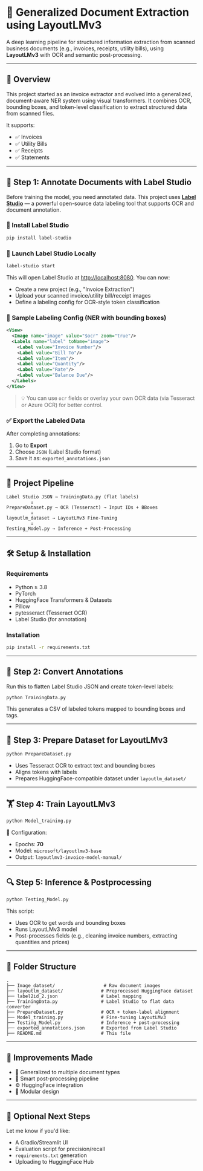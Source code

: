 
# 📄 Generalized Document Extraction using LayoutLMv3

A deep learning pipeline for structured information extraction from scanned business documents (e.g., invoices, receipts, utility bills), using **LayoutLMv3** with OCR and semantic post-processing.

---

## 🧭 Overview

This project started as an invoice extractor and evolved into a generalized, document-aware NER system using visual transformers. It combines OCR, bounding boxes, and token-level classification to extract structured data from scanned files.

It supports:
- ✅ Invoices
- ✅ Utility Bills
- ✅ Receipts
- ✅ Statements

---

## 🚦 Step 1: Annotate Documents with Label Studio

Before training the model, you need annotated data. This project uses [**Label Studio**](https://labelstud.io/) — a powerful open-source data labeling tool that supports OCR and document annotation.

### 🔧 Install Label Studio
```bash
pip install label-studio
```

### 🚀 Launch Label Studio Locally
```bash
label-studio start
```

This will open Label Studio at [http://localhost:8080](http://localhost:8080). You can now:
- Create a new project (e.g., "Invoice Extraction")
- Upload your scanned invoice/utility bill/receipt images
- Define a labeling config for OCR-style token classification

### 🧩 Sample Labeling Config (NER with bounding boxes)
```xml
<View>
  <Image name="image" value="$ocr" zoom="true"/>
  <Labels name="label" toName="image">
    <Label value="Invoice Number"/>
    <Label value="Bill To"/>
    <Label value="Item"/>
    <Label value="Quantity"/>
    <Label value="Rate"/>
    <Label value="Balance Due"/>
  </Labels>
</View>
```

> 💡 You can use `ocr` fields or overlay your own OCR data (via Tesseract or Azure OCR) for better control.

### ✅ Export the Labeled Data
After completing annotations:
1. Go to **Export**
2. Choose `JSON` (Label Studio format)
3. Save it as: `exported_annotations.json`

---

## 🧱 Project Pipeline

```
Label Studio JSON → TrainingData.py (flat labels)
         ↓
PrepareDataset.py → OCR (Tesseract) → Input IDs + BBoxes
         ↓
layoutlm_dataset → LayoutLMv3 Fine-Tuning
         ↓
Testing_Model.py → Inference + Post-Processing
```

---

## 🛠️ Setup & Installation

### Requirements
- Python ≥ 3.8
- PyTorch
- HuggingFace Transformers & Datasets
- Pillow
- pytesseract (Tesseract OCR)
- Label Studio (for annotation)

### Installation
```bash
pip install -r requirements.txt
```

---

## 🧮 Step 2: Convert Annotations

Run this to flatten Label Studio JSON and create token-level labels:

```bash
python TrainingData.py
```

This generates a CSV of labeled tokens mapped to bounding boxes and tags.

---

## 🧪 Step 3: Prepare Dataset for LayoutLMv3

```bash
python PrepareDataset.py
```

- Uses Tesseract OCR to extract text and bounding boxes
- Aligns tokens with labels
- Prepares HuggingFace-compatible dataset under `layoutlm_dataset/`

---

## 🏋️ Step 4: Train LayoutLMv3

```bash
python Model_training.py
```

📌 Configuration:
- Epochs: **70**
- Model: `microsoft/layoutlmv3-base`
- Output: `layoutlmv3-invoice-model-manual/`

---

## 🔍 Step 5: Inference & Postprocessing

```bash
python Testing_Model.py
```

This script:
- Uses OCR to get words and bounding boxes
- Runs LayoutLMv3 model
- Post-processes fields (e.g., cleaning invoice numbers, extracting quantities and prices)

---

## 📁 Folder Structure

```
.
├── Image_dataset/                  # Raw document images
├── layoutlm_dataset/              # Preprocessed HuggingFace dataset
├── label2id_2.json                # Label mapping
├── TrainingData.py                # Label Studio to flat data converter
├── PrepareDataset.py              # OCR + token-label alignment
├── Model_training.py              # Fine-tuning LayoutLMv3
├── Testing_Model.py               # Inference + post-processing
├── exported_annotations.json      # Exported from Label Studio
├── README.md                      # This file
```

---

## 🎯 Improvements Made

- 🧾 Generalized to multiple document types
- 🧠 Smart post-processing pipeline
- ⚙️ HuggingFace integration
- 🔄 Modular design

---

## 📌 Optional Next Steps

Let me know if you'd like:
- A Gradio/Streamlit UI
- Evaluation script for precision/recall
- `requirements.txt` generation
- Uploading to HuggingFace Hub
